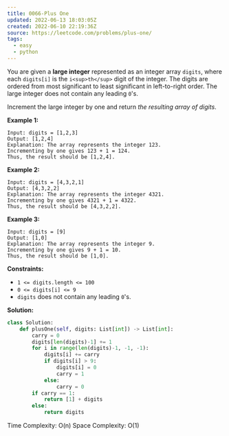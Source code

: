 ```yaml
---
title: 0066-Plus One
updated: 2022-06-13 18:03:05Z
created: 2022-06-10 22:19:36Z
source: https://leetcode.com/problems/plus-one/
tags:
  - easy
  - python
---
```


You are given a **large integer** represented as an integer array `digits`, where each `digits[i]` is the `i<sup>th</sup>` digit of the integer. The digits are ordered from most significant to least significant in left-to-right order. The large integer does not contain any leading `0`'s.

Increment the large integer by one and return *the resulting array of digits*.

**Example 1:**

```
Input: digits = [1,2,3]
Output: [1,2,4]
Explanation: The array represents the integer 123.
Incrementing by one gives 123 + 1 = 124.
Thus, the result should be [1,2,4].

```

**Example 2:**

```
Input: digits = [4,3,2,1]
Output: [4,3,2,2]
Explanation: The array represents the integer 4321.
Incrementing by one gives 4321 + 1 = 4322.
Thus, the result should be [4,3,2,2].

```

**Example 3:**

```
Input: digits = [9]
Output: [1,0]
Explanation: The array represents the integer 9.
Incrementing by one gives 9 + 1 = 10.
Thus, the result should be [1,0].

```

**Constraints:**

- `1 <= digits.length <= 100`
- `0 <= digits[i] <= 9`
- `digits` does not contain any leading `0`'s.

**Solution:**
```python
class Solution:
    def plusOne(self, digits: List[int]) -> List[int]:
        carry = 0
        digits[len(digits)-1] += 1
        for i in range(len(digits)-1, -1, -1):
            digits[i] += carry
            if digits[i] > 9:
                digits[i] = 0
                carry = 1
            else:
                carry = 0
        if carry == 1:
            return [1] + digits
        else:
            return digits
```
Time Complexity: O(n)
Space Complexity: O(1)